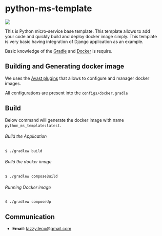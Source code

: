 # python-ms-template

![](https://github.com/zero-templates/python-ms-template/workflows/python-ms-template-ci/badge.svg)

This is Python micro-service base template. This template allows to add your code and quickly build and deploy 
docker image simply. This template is very basic having integration of Django application as an example.

Basic knowledge of the [Gradle](https://gradle.org) and [Docker](https://www.docker.com) is 
require.

## Building and Generating docker image
We uses the [Avast plugins](https://github.com/avast/gradle-docker-compose-plugin) 
that allows to configure and manager docker images.

All configurations are present into the `configs/docker.gradle`

## Build
Below command will generate the docker image with name `python_ms_template:latest`.

###### Build the Application
~~~~
$ ./gradlew build
~~~~

###### Build the docker image
~~~~
$ ./gradlew composeBuild
~~~~

###### Running Docker image
~~~~
$ ./gradlew composeUp
~~~~

## Communication

- **Email**: lazzy.leoo@gmail.com
